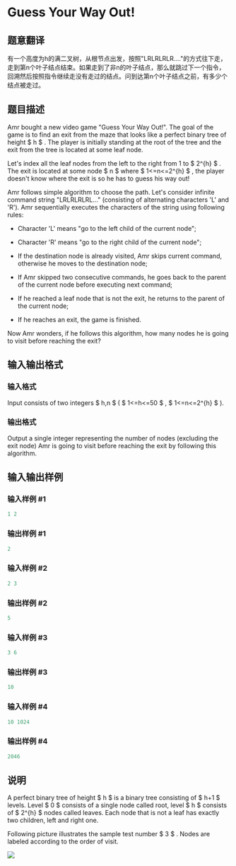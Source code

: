 # Guess Your Way Out!

## 题意翻译

有一个高度为h的满二叉树，从根节点出发，按照"LRLRLRLR...."的方式往下走，走到第n个叶子结点结束。如果走到了非n的叶子结点，那么就跳过下一个指令，回溯然后按照指令继续走没有走过的结点。问到达第n个叶子结点之前，有多少个结点被走过。

## 题目描述

Amr bought a new video game "Guess Your Way Out!". The goal of the game is to find an exit from the maze that looks like a perfect binary tree of height $ h $ . The player is initially standing at the root of the tree and the exit from the tree is located at some leaf node.

Let's index all the leaf nodes from the left to the right from 1 to $ 2^{h} $ . The exit is located at some node $ n $ where $ 1<=n<=2^{h} $ , the player doesn't know where the exit is so he has to guess his way out!

Amr follows simple algorithm to choose the path. Let's consider infinite command string "LRLRLRLRL..." (consisting of alternating characters 'L' and 'R'). Amr sequentially executes the characters of the string using following rules:

- Character 'L' means "go to the left child of the current node";

- Character 'R' means "go to the right child of the current node";

- If the destination node is already visited, Amr skips current command, otherwise he moves to the destination node;

- If Amr skipped two consecutive commands, he goes back to the parent of the current node before executing next command;

- If he reached a leaf node that is not the exit, he returns to the parent of the current node;

- If he reaches an exit, the game is finished.

Now Amr wonders, if he follows this algorithm, how many nodes he is going to visit before reaching the exit?

## 输入输出格式

### 输入格式

Input consists of two integers $ h,n $ ( $ 1<=h<=50 $ , $ 1<=n<=2^{h} $ ).

### 输出格式

Output a single integer representing the number of nodes (excluding the exit node) Amr is going to visit before reaching the exit by following this algorithm.

## 输入输出样例

### 输入样例 #1

```cpp
1 2

```
### 输出样例 #1

```cpp
2
```


### 输入样例 #2

```cpp
2 3

```
### 输出样例 #2

```cpp
5
```


### 输入样例 #3

```cpp
3 6

```
### 输出样例 #3

```cpp
10
```


### 输入样例 #4

```cpp
10 1024

```
### 输出样例 #4

```cpp
2046
```


## 说明

A perfect binary tree of height $ h $ is a binary tree consisting of $ h+1 $ levels. Level $ 0 $ consists of a single node called root, level $ h $ consists of $ 2^{h} $ nodes called leaves. Each node that is not a leaf has exactly two children, left and right one.

Following picture illustrates the sample test number $ 3 $ . Nodes are labeled according to the order of visit.

![](https://cdn.luogu.com.cn/upload/vjudge_pic/CF507C/1071268d93324fbfe90557eb5569861c59d6d7a2.png)

